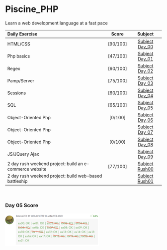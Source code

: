 # Piscine_PHP
Learn a web development language at a fast pace

| Daily Exercise | Score | Subject| 
| :- | :-: | :-: |
| HTML/CSS      | [90/100] | [Subject Day_00] |
| Php basics    | [47/100] | [Subject Day_01] |
| Regex         | [60/100] | [Subject Day_02] |
| Pamp/Server   | [75/100] | [Subject Day_03] |
| Sessions      | [60/100] | [Subject Day_04] |
| SQL           | [65/100] | [Subject Day_05] |
| Object-Oriented Php | [0/100] | [Subject Day_06] |
| Object-Oriented Php |  | [Subject Day_07] |
| Object-Oriented Php | [0/100] | [Subject Day_08] |
| JS/JQuery Ajax || [Subject Day_09] |
| 2 day rush weekend project: build an e-commerce website | [77/100] | [Subject Rush00] |
| 2 day rush weekend project: build web-based battleship |  | [Subject Rush01] |

<br>

### Day 05 Score
<img src="https://raw.githubusercontent.com/rpeepz/Piscine_PHP/master/d05/resources/Screen%20Shot%202019-09-18%20at%2012.07.02%20AM.png" title="Score" width=60%/>

[Subject Day_00]: https://github.com/rpeepz/Piscine_PHP/blob/master/pdf/d00.en.pdf "HTML-CSS"
[Subject Day_01]: https://github.com/rpeepz/Piscine_PHP/blob/master/pdf/d01.en.pdf "PHP"
[Subject Day_02]: https://github.com/rpeepz/Piscine_PHP/blob/master/pdf/d02.en.pdf "Regex"
[Subject Day_03]: https://github.com/rpeepz/Piscine_PHP/blob/master/pdf/d03.en.pdf "PHP-MAMP"
[Subject Day_04]: https://github.com/rpeepz/Piscine_PHP/blob/master/pdf/d04.en.pdf "SESSIONS"
[Subject Day_05]: https://github.com/rpeepz/Piscine_PHP/blob/master/pdf/d05.en.pdf "SQL"
[Subject Day_06]: https://github.com/rpeepz/Piscine_PHP/blob/master/pdf/d06.en.pdf "PHP_OBJECT"
[Subject Day_07]: https://github.com/rpeepz/Piscine_PHP/blob/master/pdf/d07.en.pdf "PHP_OBJECT"
[Subject Day_08]: https://github.com/rpeepz/Piscine_PHP/blob/master/pdf/d08.en.pdf "PHP_OBJECT"
[Subject Day_09]: https://github.com/rpeepz/Piscine_PHP/blob/master/pdf/d09.en.pdf "JS_JQUERY"
[Subject Rush00]: https://github.com/rpeepz/Piscine_PHP/blob/master/pdf/rush00.en.pdf "E-COMMERCE"
[Subject Rush01]: https://github.com/rpeepz/Piscine_PHP/blob/master/pdf/rush01.en.pdf "STAR-WARS"